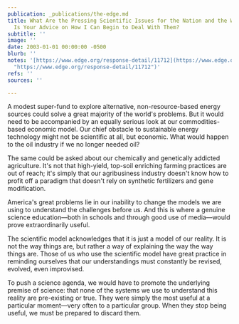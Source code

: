 ```yaml
---
publication: _publications/the-edge.md
title: What Are the Pressing Scientific Issues for the Nation and the World, and What
  Is Your Advice on How I Can Begin to Deal With Them?
subtitle: ''
image: ''
date: 2003-01-01 00:00:00 -0500
blurb: ''
notes: '[https://www.edge.org/response-detail/11712](https://www.edge.org/response-detail/11712
  "https://www.edge.org/response-detail/11712")'
refs: ''
sources: ''

---
```

A modest super-fund to explore alternative, non-resource-based energy sources could solve a great majority of the world's problems. But it would need to be accompanied by an equally serious look at our commodities-based economic model. Our chief obstacle to sustainable energy technology might not be scientific at all, but economic. What would happen to the oil industry if we no longer needed oil?

The same could be asked about our chemically and genetically addicted agriculture. It's not that high-yield, top-soil enriching farming practices are out of reach; it's simply that our agribusiness industry doesn't know how to profit off a paradigm that doesn't rely on synthetic fertilizers and gene modification.

America's great problems lie in our inability to change the models we are using to understand the challenges before us. And this is where a genuine science education—both in schools and through good use of media—would prove extraordinarily useful.

The scientific model acknowledges that it is just a model of our reality. It is not the way things are, but rather a way of explaining the way the way things are. Those of us who use the scientific model have great practice in reminding ourselves that our understandings must constantly be revised, evolved, even improvised.

To push a science agenda, we would have to promote the underlying premise of science: that none of the systems we use to understand this reality are pre-existing or true. They were simply the most useful at a particular moment—very often to a particular group. When they stop being useful, we must be prepared to discard them.